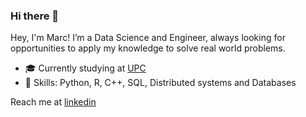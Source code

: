 ### Hi there 👋


Hey, I'm Marc! I’m a Data Science and Engineer, always looking for opportunities to apply my knowledge to solve real world problems.


- 🎓 Currently studying at [UPC](https://www.upc.edu/ca)
- 🔭 Skills: Python, R, C++, SQL, Distributed systems and Databases

Reach me at [linkedin](https://www.linkedin.com/in/marc-vernet/)

